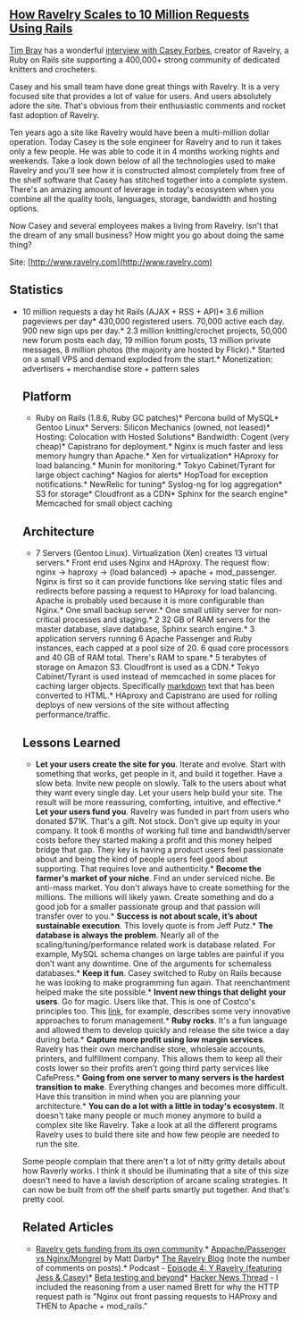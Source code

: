 ## [How Ravelry Scales to 10 Million Requests Using Rails](/blog/2009/9/22/how-ravelry-scales-to-10-million-requests-using-rails.html)

    

    

[Tim Bray](http://en.wikipedia.org/wiki/Tim_Bray) has a wonderful [interview with Casey Forbes](http://www.tbray.org/ongoing/When/200x/2009/09/02/Ravelry), creator of Ravelry, a Ruby on Rails site supporting a 400,000+ strong community of dedicated knitters and crocheters.  

Casey and his small team have done great things with Ravelry. It is a very focused site that provides a lot of value for users. And users absolutely adore the site. That's obvious from their enthusiastic comments and rocket fast adoption of Ravelry.  

Ten years ago a site like Ravelry would have been a multi-million dollar operation. Today Casey is the sole engineer for Ravelry and to run it takes only a few people. He was able to code it in 4 months working nights and weekends. Take a look down below of all the technologies used to make Ravelry and you'll see how it is constructed almost completely from free of the shelf software that Casey has stitched together into a complete system. There's an amazing amount of leverage in today's ecosystem when you combine all the quality tools, languages, storage, bandwidth and hosting options.  

Now Casey and several employees makes a living from Ravelry. Isn't that the dream of any small business? How might you go about doing the same thing?

Site: [http://www.ravelry.com](http://www.ravelry.com)

## Statistics

*   10 million requests a day hit Rails (AJAX + RSS + API)*   3.6 million pageviews per day*   430,000 registered users. 70,000 active each day. 900 new sign ups per day.*   2.3 million knitting/crochet projects, 50,000 new forum posts each day, 19 million forum posts, 13 million private messages, 8 million photos (the majority are hosted by Flickr).*   Started on a small VPS and demand exploded from the start.*   Monetization: advertisers + merchandise store + pattern sales  

    ## Platform

    *   Ruby on Rails (1.8.6, Ruby GC patches)*   Percona build of MySQL*   Gentoo Linux*   Servers: Silicon Mechanics (owned, not leased)*   Hosting: Colocation with Hosted Solutions*   Bandwidth: Cogent (very cheap)*   Capistrano for deployment.*   Nginx is much faster and less memory hungry than Apache.*   Xen for virtualization*   HAproxy for load balancing.*   Munin for monitoring.*   Tokyo Cabinet/Tyrant for large object caching*   Nagios for alerts*   HopToad for exception notifications.*   NewRelic for tuning*   Syslog-ng for log aggregation*   S3 for storage*   Cloudfront as a CDN*   Sphinx for the search engine*   Memcached for small object caching  

    ## Architecture

    *   7 Servers (Gentoo Linux). Virtualization (Xen) creates 13 virtual servers.*   Front end uses Nginx and HAproxy. The request flow: nginx -> haproxy -> (load balanced) -> apache + mod_passenger. Nginx is first so it can provide functions like serving static files and redirects before passing a request to HAproxy for load balancing. Apache is probably used because it is more configurable than Nginx.*   One small backup server.*   One small utility server for non-critical processes and staging.*   2 32 GB of RAM servers for the master database, slave database, Sphinx search engine.*   3 application servers running 6 Apache Passenger and Ruby instances, each capped at a pool size of 20\. 6 quad core processors and 40 GB of RAM total. There's RAM to spare.*   5 terabytes of storage on Amazon S3\. Cloudfront is used as a CDN.*   Tokyo Cabinet/Tyrant is used instead of memcached in some places for caching larger objects. Specifically [markdown](http://daringfireball.net/projects/markdown/) text that has been converted to HTML.*   HAproxy and Capistrano are used for rolling deploys of new versions of the site without affecting performance/traffic.  

    ## Lessons Learned

    *   **Let your users create the site for you**. Iterate and evolve. Start with something that works, get people in it, and build it together. Have a slow beta. Invite new people on slowly. Talk to the users about what they want every single day. Let your users help build your site. The result will be more reassuring, comforting, intuitive, and effective.*   **Let your users fund you**. Ravelry was funded in part from users who donated $71K. That's a gift. Not stock. Don't give up equity in your company. It took 6 months of working full time and bandwidth/server costs before they started making a profit and this money helped bridge that gap. They key is having a product users feel passionate about and being the kind of people users feel good about supporting. That requires love and authenticity.*   **Become the farmer's market of your niche**. Find an under serviced niche. Be anti-mass market. You don't always have to create something for the millions. The millions will likely yawn. Create something and do a good job for a smaller passionate group and that passion will transfer over to you.*   **Success is not about scale, it’s about sustainable execution**. This lovely quote is from Jeff Putz.*   **The database is always the problem**. Nearly all of the scaling/tuning/performance related work is database related. For example, MySQL schema changes on large tables are painful if you don’t want any downtime. One of the arguments for schemaless databases.*   **Keep it fun**. Casey switched to Ruby on Rails because he was looking to make programming fun again. That reenchantment helped make the site possible.*   **Invent new things that delight your users**. Go for magic. Users like that. This is one of Costco's principles too. This [link](http://www.tbray.org/ongoing/When/200x/2009/09/02/Ravelry#c1252474782.65559), for example, describes some very innovative approaches to forum management.*   **Ruby rocks**. It's a fun language and allowed them to develop quickly and release the site twice a day during beta.*   **Capture more profit using low margin services**. Ravelry has their own merchandise store, wholesale accounts, printers, and fulfillment company. This allows them to keep all their costs lower so their profits aren't going third party services like CafePress.*   **Going from one server to many servers is the hardest transition to make**. Everything changes and becomes more difficult. Have this transition in mind when you are planning your architecture.*   **You can do a lot with a little in today's ecosystem**. It doesn't take many people or much money anymore to build a complex site like Ravelry. Take a look at all the different programs Ravelry uses to build there site and how few people are needed to run the site.  

    Some people complain that there aren't a lot of nitty gritty details about how Raverly works. I think it should be illuminating that a site of this size doesn't need to have a lavish description of arcane scaling strategies. It can now be built from off the shelf parts smartly put together. And that's pretty cool.  

    ## Related Articles

    *   [Ravelry gets funding from its own community](http://37signals.com/svn/posts/1012-ravelry-gets-funding-from-its-own-community).*   [Appache/Passenger vs Nginx/Mongrel](http://blog.matt-darby.com/posts/697-apache-passenger-vs-nginx-mongrel) by Matt Darby*   [The Ravelry Blog](http://blog.ravelry.com/) (note the number of comments on posts).*   Podcast - [Episode 4: Y Ravelry (featuring Jess & Casey)](http://yknit.com/index.php?post_id=319675)*   [Beta testing and beyond](http://codemonkey.ravelry.com/2008/06/29/beta-testing-and-beyond/)*   [Hacker News Thread](http://news.ycombinator.com/item?id=838512) - I included the reasoning from a user named Brett for why the HTTP request path is "Nginx out front passing requests to HAProxy and THEN to Apache + mod_rails."    